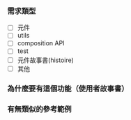 ### 需求類型

- [ ] 元件
- [ ] utils
- [ ] composition API
- [ ] test
- [ ] 元件故事書(histoire)
- [ ] 其他

### 為什麼要有這個功能（使用者故事書）

<!--
介面需求: 

- 用戶在頁面上有按鈕可以點擊互動
- 根據排版不同，有不同大小的按鈕
- 根據排版不同，有不同樣式的按鈕，default, underline, outline, ...
- 按鈕在不同狀態下有不同的樣式： default, active, hover, focus, disabled, ...
- 

開發需求:

- props: variant 支援多種按鈕排版變體
- props: size 支援至少三種按鈕大小 (small, medium, large)
- props: to 支援有網址傳入，按鈕的 HTML tag 由元件內自動轉換成 `<a>` tag
- props: type 支援傳入原生 submit, button, reset 來定義按鈕類型
-->

### 有無類似的參考範例

<!-- 
[button - element + ](https://element-plus.org/en-US/component/button.html)
[button - vuetify](https://element-plus.org/en-US/component/button.html)
-->
